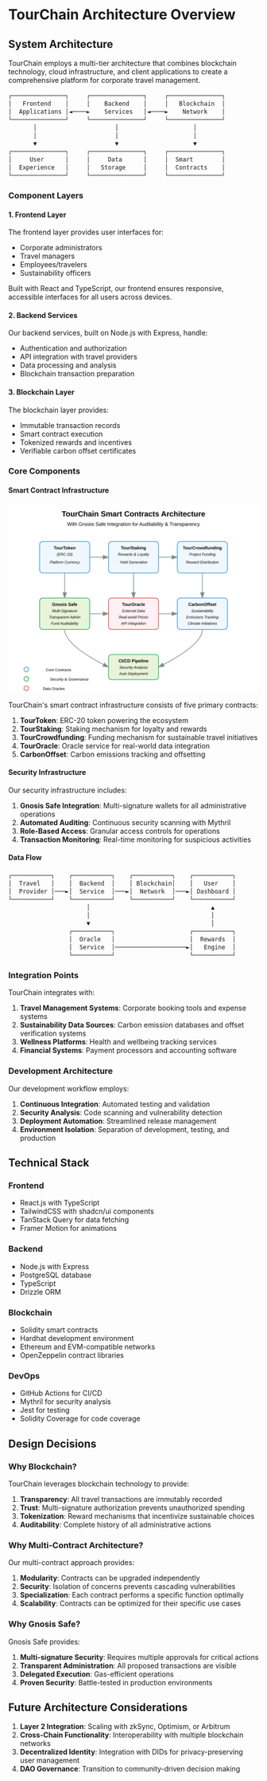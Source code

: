 # TourChain Architecture Overview

## System Architecture

TourChain employs a multi-tier architecture that combines blockchain technology, cloud infrastructure, and client applications to create a comprehensive platform for corporate travel management.

```
┌───────────────┐     ┌───────────────┐     ┌───────────────┐
│   Frontend    │     │    Backend    │     │   Blockchain  │
│  Applications │◄────►    Services   │◄────►    Network    │
└───────────────┘     └───────────────┘     └───────────────┘
       │                      │                     │
       │                      │                     │
       ▼                      ▼                     ▼
┌───────────────┐     ┌───────────────┐     ┌───────────────┐
│     User      │     │     Data      │     │  Smart        │
│  Experience   │     │   Storage     │     │  Contracts    │
└───────────────┘     └───────────────┘     └───────────────┘
```

### Component Layers

#### 1. Frontend Layer

The frontend layer provides user interfaces for:
- Corporate administrators
- Travel managers
- Employees/travelers
- Sustainability officers

Built with React and TypeScript, our frontend ensures responsive, accessible interfaces for all users across devices.

#### 2. Backend Services

Our backend services, built on Node.js with Express, handle:
- Authentication and authorization
- API integration with travel providers
- Data processing and analysis
- Blockchain transaction preparation

#### 3. Blockchain Layer

The blockchain layer provides:
- Immutable transaction records
- Smart contract execution
- Tokenized rewards and incentives
- Verifiable carbon offset certificates

### Core Components

#### Smart Contract Infrastructure

![Smart Contract Architecture](./smart-contracts-architecture.svg)

TourChain's smart contract infrastructure consists of five primary contracts:

1. **TourToken**: ERC-20 token powering the ecosystem
2. **TourStaking**: Staking mechanism for loyalty and rewards
3. **TourCrowdfunding**: Funding mechanism for sustainable travel initiatives
4. **TourOracle**: Oracle service for real-world data integration
5. **CarbonOffset**: Carbon emissions tracking and offsetting

#### Security Infrastructure

Our security infrastructure includes:

1. **Gnosis Safe Integration**: Multi-signature wallets for all administrative operations
2. **Automated Auditing**: Continuous security scanning with Mythril
3. **Role-Based Access**: Granular access controls for operations
4. **Transaction Monitoring**: Real-time monitoring for suspicious activities

#### Data Flow

```
┌───────────┐    ┌───────────┐    ┌───────────┐    ┌───────────┐
│  Travel   │    │  Backend  │    │ Blockchain│    │   User    │
│  Provider │───►│  Service  │───►│  Network  │───►│ Dashboard │
└───────────┘    └───────────┘    └───────────┘    └───────────┘
                      │                                  ▲
                      │                                  │
                      ▼                                  │
                 ┌───────────┐                     ┌───────────┐
                 │  Oracle   │                     │  Rewards  │
                 │  Service  │────────────────────►│   Engine  │
                 └───────────┘                     └───────────┘
```

### Integration Points

TourChain integrates with:

1. **Travel Management Systems**: Corporate booking tools and expense systems
2. **Sustainability Data Sources**: Carbon emission databases and offset verification systems
3. **Wellness Platforms**: Health and wellbeing tracking services
4. **Financial Systems**: Payment processors and accounting software

### Development Architecture

Our development workflow employs:

1. **Continuous Integration**: Automated testing and validation
2. **Security Analysis**: Code scanning and vulnerability detection
3. **Deployment Automation**: Streamlined release management
4. **Environment Isolation**: Separation of development, testing, and production

## Technical Stack

### Frontend
- React.js with TypeScript
- TailwindCSS with shadcn/ui components
- TanStack Query for data fetching
- Framer Motion for animations

### Backend
- Node.js with Express
- PostgreSQL database
- TypeScript
- Drizzle ORM

### Blockchain
- Solidity smart contracts
- Hardhat development environment
- Ethereum and EVM-compatible networks
- OpenZeppelin contract libraries

### DevOps
- GitHub Actions for CI/CD
- Mythril for security analysis
- Jest for testing
- Solidity Coverage for code coverage

## Design Decisions

### Why Blockchain?

TourChain leverages blockchain technology to provide:

1. **Transparency**: All travel transactions are immutably recorded
2. **Trust**: Multi-signature authorization prevents unauthorized spending
3. **Tokenization**: Reward mechanisms that incentivize sustainable choices
4. **Auditability**: Complete history of all administrative actions

### Why Multi-Contract Architecture?

Our multi-contract approach provides:

1. **Modularity**: Contracts can be upgraded independently
2. **Security**: Isolation of concerns prevents cascading vulnerabilities
3. **Specialization**: Each contract performs a specific function optimally
4. **Scalability**: Contracts can be optimized for their specific use cases

### Why Gnosis Safe?

Gnosis Safe provides:

1. **Multi-signature Security**: Requires multiple approvals for critical actions
2. **Transparent Administration**: All proposed transactions are visible
3. **Delegated Execution**: Gas-efficient operations
4. **Proven Security**: Battle-tested in production environments

## Future Architecture Considerations

1. **Layer 2 Integration**: Scaling with zkSync, Optimism, or Arbitrum
2. **Cross-Chain Functionality**: Interoperability with multiple blockchain networks
3. **Decentralized Identity**: Integration with DIDs for privacy-preserving user management
4. **DAO Governance**: Transition to community-driven decision making